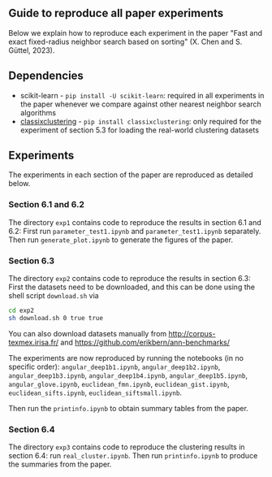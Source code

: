 Guide to reproduce all paper experiments
---------------------

Below we explain how to reproduce each experiment in the paper "Fast and exact fixed-radius neighbor search based on sorting" (X. Chen and S. Güttel, 2023).

Dependencies
---------

* scikit-learn - `pip install -U scikit-learn`: required in all experiments in the paper whenever we compare against other nearest neighbor search algorithms 
* [classixclustering](https://github.com/nla-group/classix) - `pip install classixclustering`: only required for the experiment of section 5.3 for loading the real-world clustering datasets 

Experiments 
-------------

The experiments in each section of the paper are reproduced as detailed below.

### Section 6.1 and 6.2

The directory ``exp1`` contains code to reproduce the results in section 6.1 and 6.2: First run ``parameter_test1.ipynb`` and ``parameter_test1.ipynb`` separately. Then run ``generate_plot.ipynb`` to generate the figures of the paper. 

### Section 6.3

The directory ``exp2`` contains code to reproduce the results in section 6.3: First the datasets need to be downloaded, and this can be done using the shell script ``download.sh`` via
```bash
cd exp2
sh download.sh 0 true true
```

You can also download datasets manually from http://corpus-texmex.irisa.fr/ and https://github.com/erikbern/ann-benchmarks/

The experiments are now reproduced by running the notebooks (in no specific order): ``angular_deep1b1.ipynb``, ``angular_deep1b2.ipynb``, ``angular_deep1b3.ipynb``, ``angular_deep1b4.ipynb``, ``angular_deep1b5.ipynb``, ``angular_glove.ipynb``,  ``euclidean_fmn.ipynb``, ``euclidean_gist.ipynb``, ``euclidean_sifts.ipynb``, ``euclidean_siftsmall.ipynb``. 

Then run the ``printinfo.ipynb`` to obtain summary tables from the paper.

### Section 6.4

The directory ``exp3`` contains code to reproduce the clustering results in section 6.4: run ``real_cluster.ipynb``. Then run ``printinfo.ipynb`` to produce the summaries from the paper.



